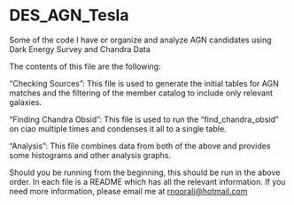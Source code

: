 # DES_AGN_Tesla
Some of the code I have or organize and analyze AGN candidates using Dark Energy Survey and Chandra Data

The contents of this file are the following: 

“Checking Sources”: This file is used to generate the initial tables for AGN matches and the filtering of the member catalog to include only relevant galaxies. 

“Finding Chandra Obsid”: This file is used to run the “find_chandra_obsid” on ciao multiple times and condenses it all to a single table. 

“Analysis”: This file combines data from both of the above and provides some histograms and other analysis graphs. 

Should you be running from the beginning, this should be run in the above order. In each file is a README which has all the relevant information. If you need more information, please email me at rnoorali@hotmail.com
